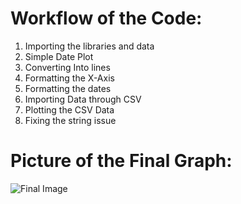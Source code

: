 # Workflow of the Code:
1. Importing the libraries and data
2. Simple Date Plot
3. Converting Into lines
4. Formatting the X-Axis
5. Formatting the dates
6. Importing Data through CSV
7. Plotting the CSV Data
8. Fixing the string issue

# Picture of the Final Graph:
![Final Image](TimeSeries.png)